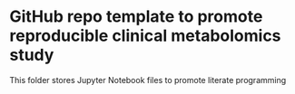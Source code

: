 # GitHub repo template to promote reproducible clinical metabolomics study

This folder stores Jupyter Notebook files to promote literate programming
